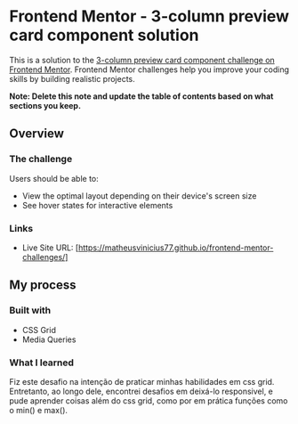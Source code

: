 # Frontend Mentor - 3-column preview card component solution

This is a solution to the [3-column preview card component challenge on Frontend Mentor](https://www.frontendmentor.io/challenges/3column-preview-card-component-pH92eAR2-). Frontend Mentor challenges help you improve your coding skills by building realistic projects. 


**Note: Delete this note and update the table of contents based on what sections you keep.**

## Overview

### The challenge

Users should be able to:

- View the optimal layout depending on their device's screen size
- See hover states for interactive elements

### Links

- Live Site URL: [https://matheusvinicius77.github.io/frontend-mentor-challenges/]

## My process

### Built with

- CSS Grid
- Media Queries

### What I learned

Fiz este desafio na intenção de praticar minhas habilidades em css grid. Entretanto, ao longo dele, encontrei desafios em deixá-lo responsivel, e pude aprender coisas além do css grid, como por em prática funções como o min() e max().

